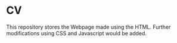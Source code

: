 # CV
This repository stores the Webpage made using the HTML. Further modifications using CSS and Javascript would be added.

